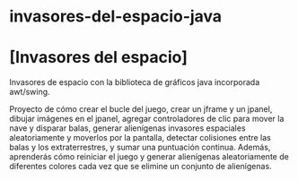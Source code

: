 # invasores-del-espacio-java
# [Invasores del espacio]
Invasores de espacio con la biblioteca de gráficos java incorporada awt/swing. 

Proyecto de cómo crear el bucle del juego, crear un jframe y un jpanel, dibujar imágenes en el jpanel, agregar controladores de clic para mover la nave y disparar balas, generar alienígenas invasores espaciales aleatoriamente y moverlos por la pantalla, detectar colisiones entre las balas y los extraterrestres, y sumar una puntuación continua. Además, aprenderás cómo reiniciar el juego y generar alienígenas aleatoriamente de diferentes colores cada vez que se elimine un conjunto de alienígenas.
